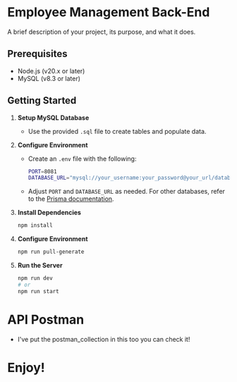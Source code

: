 # Employee Management Back-End

A brief description of your project, its purpose, and what it does.

## Prerequisites

- Node.js (v20.x or later)
- MySQL (v8.3 or later)

## Getting Started

1. **Setup MySQL Database**

   - Use the provided `.sql` file to create tables and populate data.

2. **Configure Environment**

   - Create an `.env` file with the following:

     ```bash
     PORT=8081
     DATABASE_URL="mysql://your_username:your_password@your_url/database_name"
     ```

   - Adjust `PORT` and `DATABASE_URL` as needed. For other databases, refer to the [Prisma documentation](https://www.prisma.io/docs/orm/overview/databases).

3. **Install Dependencies**

   ```bash
   npm install
   ```

4. **Configure Environment**

   ```bash
   npm run pull-generate
   ```

5. **Run the Server**
   ```bash
   npm run dev
   # or
   npm run start
   ```

# API Postman

- I've put the postman_collection in this too you can check it!

# Enjoy!
